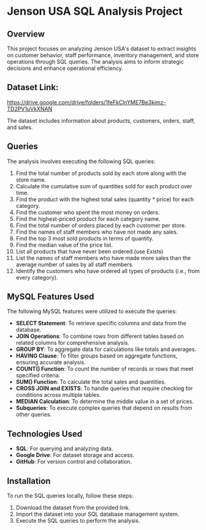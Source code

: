 # Jenson USA SQL Analysis Project

## Overview

This project focuses on analyzing Jenson USA's dataset to extract insights on customer behavior, staff performance, inventory management, and store operations through SQL queries. The analysis aims to inform strategic decisions and enhance operational efficiency.

## Dataset Link: 
https://drive.google.com/drive/folders/1feFkClnYME7Be3kjmz-TD2PV1uVkXNAN



The dataset includes information about products, customers, orders, staff, and sales.

## Queries

The analysis involves executing the following SQL queries:

1. Find the total number of products sold by each store along with the store name.
2. Calculate the cumulative sum of quantities sold for each product over time.
3. Find the product with the highest total sales (quantity * price) for each category.
4. Find the customer who spent the most money on orders.
5. Find the highest-priced product for each category name.
6. Find the total number of orders placed by each customer per store.
7. Find the names of staff members who have not made any sales.
8. Find the top 3 most sold products in terms of quantity.
9. Find the median value of the price list. 
10. List all products that have never been ordered.(use Exists)
11. List the names of staff members who have made more sales than the average number of sales by all staff members.
12. Identify the customers who have ordered all types of products (i.e., from every category).


## MySQL Features Used

The following MySQL features were utilized to execute the queries:

- **SELECT Statement**: To retrieve specific columns and data from the database.
- **JOIN Operations**: To combine rows from different tables based on related columns for comprehensive analysis.
- **GROUP BY**: To aggregate data for calculations like totals and averages.
- **HAVING Clause**: To filter groups based on aggregate functions, ensuring accurate analysis.
- **COUNT() Function**: To count the number of records or rows that meet specified criteria.
- **SUM() Function**: To calculate the total sales and quantities.
- **CROSS JOIN and EXISTS**: To handle queries that require checking for conditions across multiple tables.
- **MEDIAN Calculation**: To determine the middle value in a set of prices.
- **Subqueries**: To execute complex queries that depend on results from other queries.

## Technologies Used

- **SQL**: For querying and analyzing data.
- **Google Drive**: For dataset storage and access.
- **GitHub**: For version control and collaboration.

## Installation

To run the SQL queries locally, follow these steps:

1. Download the dataset from the provided link.
2. Import the dataset into your SQL database management system.
3. Execute the SQL queries to perform the analysis.

